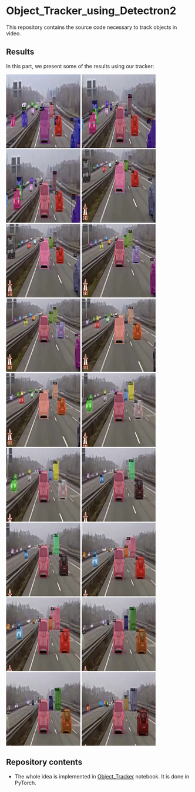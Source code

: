 # Object_Tracker_using_Detectron2
This repository contains the source code necessary to track objects in video.

## Results
In this part, we present some of the results using our tracker:
<p float="left">
  <img src="images/C_0.png" height="200 cm" width="40%" />
  <img src="images/C_1.png" height="200 cm" width="40%" />
  <img src="images/C_2.png" height="200 cm" width="40%" />
  <img src="images/C_3.png" height="200 cm" width="40%" />
  <img src="images/C_4.png" height="200 cm" width="40%" />
  <img src="images/C_5.png" height="200 cm" width="40%" />
  <img src="images/C_6.png" height="200 cm" width="40%" />
  <img src="images/C_7.png" height="200 cm" width="40%" />
  <img src="images/C_8.png" height="200 cm" width="40%" />
  <img src="images/C_9.png" height="200 cm" width="40%" />
  <img src="images/C_10.png" height="200 cm" width="40%" />
  <img src="images/C_11.png" height="200 cm" width="40%" />
  <img src="images/C_12.png" height="200 cm" width="40%" />
  <img src="images/C_13.png" height="200 cm" width="40%" />
  <img src="images/C_14.png" height="200 cm" width="40%" />
  <img src="images/C_15.png" height="200 cm" width="40%" />
  <img src="images/C_16.png" height="200 cm" width="40%" />
  <img src="images/C_17.png" height="200 cm" width="40%" />
</p>

## Repository contents
* The whole idea is implemented in [Object_Tracker](Object_Tracker.ipynb) notebook. It is done in PyTorch. 
